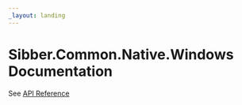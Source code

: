 ```yaml
---
_layout: landing
---
```


# Sibber.Common.Native.Windows Documentation

See [API Reference](xref:Sibber.Common.Native.Windows)
